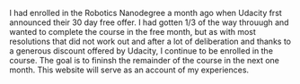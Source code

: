 I had enrolled in the Robotics Nanodegree a month ago when Udacity frst announced their 30 day free offer. I had gotten 1/3 of the way throuugh and wanted to complete the course in the free month, but as with most resolutions that did not work out and after a lot of deliberation and thanks to a generous discount offered by Udacity, I continue to be enrolled in the course. The goal is to fininsh the remainder of the course in the next one month.
This website will serve as an account of my experiences.
